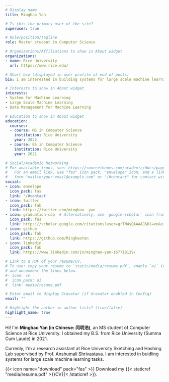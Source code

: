 ```yaml
---
# Display name
title: Minghao Yan

# Is this the primary user of the site?
superuser: true

# Role/position/tagline
role: Master student in Computer Science

# Organizations/Affiliations to show in About widget
organizations:
- name: Rice University
  url: https://www.rice.edu/

# Short bio (displayed in user profile at end of posts)
bio: I am interested in building systems for large scale machine learning tasks, especially deep learning related workloads.

# Interests to show in About widget
interests:
- System for Machine Learning
- Large Scale Machine Learning
- Data Management for Machine Learning

# Education to show in About widget
education:
  courses:
  - course: MS in Computer Science
    institution: Rice University 
    year: 2022
  - course: BS in Computer Science
    institution: Rice University
    year: 2021

# Social/Academic Networking
# For available icons, see: https://sourcethemes.com/academic/docs/page-builder/#icons
#   For an email link, use "fas" icon pack, "envelope" icon, and a link in the
#   form "mailto:your-email@example.com" or "/#contact" for contact widget.
social:
- icon: envelope
  icon_pack: fas
  link: '/#contact'
- icon: twitter
  icon_pack: fab
  link: https://twitter.com/minghao__yan
- icon: graduation-cap  # Alternatively, use `google-scholar` icon from `ai` icon pack
  icon_pack: fas
  link: https://scholar.google.com/citations?user=grTN4yQAAAAJ&hl=en&oi=ao
- icon: github
  icon_pack: fab
  link: https://github.com/MinghaoYan
- icon: linkedin
  icon_pack: fab
  link: https://www.linkedin.com/in/minghao-yan-1b7718139/

# Link to a PDF of your resume/CV.
# To use: copy your resume to `static/media/resume.pdf`, enable `ai` icons in `params.toml`, 
# and uncomment the lines below.
#- icon: cv
#  icon_pack: ai
#  link: media/resume.pdf

# Enter email to display Gravatar (if Gravatar enabled in Config)
email: ""

# Highlight the author in author lists? (true/false)
highlight_name: true
---
```


Hi! I'm <strong>Minghao Yan (in Chinese: 闫明浩)</strong>, an MS student of Computer Science at Rice University. I obtained my B.S. from Rice University (Summa Cum Laude) in 2021.

Currenly, I'm a research assistant at Rice University Sketching and Hashing Lab supervised by Prof.<a href="https://www.cs.rice.edu/~as143/"> Anshumali Shrivastava</a>. I am interested in buidling systems for large scale machine learning tasks.

{{< icon name="download" pack="fas" >}} Download my {{< staticref "media/resume.pdf" >}}CV{{< /staticref >}}.
